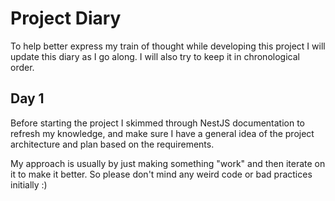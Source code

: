 # Project Diary
To help better express my train of thought while developing this project I will update this diary as I go along. I will also try to keep it in chronological order.

## Day 1
Before starting the project I skimmed through NestJS documentation to refresh my knowledge, and make sure I have a general idea of the project architecture and plan based on the requirements.

My approach is usually by just making something "work" and then iterate on it to make it better. So please don't mind any weird code or bad practices initially :)
